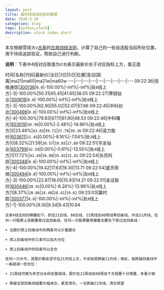 ```yaml
---
layout: post
title: 股价四线法则实时数据
date: 2020-5-10
categories: blog
tags: [python,stock]
description: stock index alert
---
```



本文根据雪球大v[古泉](https://xueqiu.com/u/7148646888)的[古泉四线法则](https://xueqiu.com/7148646888/130498192)，计算了自己的一些自选股当前所处位置，用于持续追踪验证，帮助自己进行判断。

**说明**：下表中4线对应取值为`红色`表示最新价处于对应指标上方，属正面

时间|名称|代码|最新价|当日|3日|5日|位置|变动|距离|ma21|ma60|ma21w|ma60w
---|---|---|---|---|---|---|---|---
09:22:36|信维通信|[300136](https://xueqiu.com/S/SZ300136)|`0.0`|-100.00%|-inf%|-inf%|处`0`线上方|-3|-100.00%|50.31|45.45|41.65|38.05
09:22:27|寒锐钴业|[300618](https://xueqiu.com/S/SZ300618)|`0.0`|-100.00%|-inf%|-inf%|处`0`线上方|-3|-100.00%|62.90|55.02|52.07|57.86
09:22:45|中科创达|[300496](https://xueqiu.com/S/SZ300496)|`0.0`|-100.00%|-inf%|-inf%|处`0`线上方|-4|-100.00%|79.83|67.11|61.60|48.53
09:22:46|中科曙光|[603019](https://xueqiu.com/S/SH603019)|`45.99`|0.00%|-2.48%|-14.96%|处`4`线上方|0|23.48%|`43.83`|`39.72`|`37.78`|`30.36`
09:22:46|诺力股份|[603611](https://xueqiu.com/S/SH603611)|`21.45`|0.00%|-8.16%|-7.04%|处`3`线上方|0|8.32%|21.59|`20.57`|`19.65`|`17.80`
09:22:51|华友钴业|[603799](https://xueqiu.com/S/SH603799)|`42.59`|0.00%|-0.61%|-13.55%|处`4`线上方|1|17.72%|`41.49`|`36.88`|`35.82`|`31.81`
09:22:54|长亮科技|[300348](https://xueqiu.com/S/SZ300348)|`0.0`|-100.00%|-inf%|-inf%|处`0`线上方|-4|-100.00%|19.42|17.63|16.30|13.71
09:22:54|盛天网络|[300494](https://xueqiu.com/S/SZ300494)|`0.0`|-100.00%|-inf%|-inf%|处`0`线上方|-3|-100.00%|22.87|18.05|15.93|14.21
09:22:51|金证股份|[600446](https://xueqiu.com/S/SH600446)|`20.91`|0.00%|-6.26%|-13.96%|处`4`线上方|1|8.37%|`20.86`|`18.48`|`18.41`|`19.62`
09:23:03|赢时胜|[300377](https://xueqiu.com/S/SZ300377)|`0.0`|-100.00%|-inf%|-inf%|处`0`线上方|-1|-100.00%|9.30|9.34|9.43|10.64

```
古泉4线法则的精髓如下。抓住21日线、60日线、21周线及60周线等四条线，外加21月线，任何一只股票上涨都要穿过这四条线，任何一只股票要想爆雷也要先下穿过这四条线：

+ 当股价爬上四条线中的两条可以少量建仓

+ 爬上四条线中的三条可以加大仓位

+ 爬上四条线中的四条可以全仓

任何一只大牛，其股价都会坚守在21月线上方，不会轻易跌破21月线；相反，每跌破四条线中一条就减一些仓位：

+ 21周线可做为多空分水岭及警戒线，股价在21周线及60周线下方就要十分慎重，多看少做

+ 跌破全部四条线就要大幅减仓，甚至清仓，一旦跌破21月线，清仓观望
```